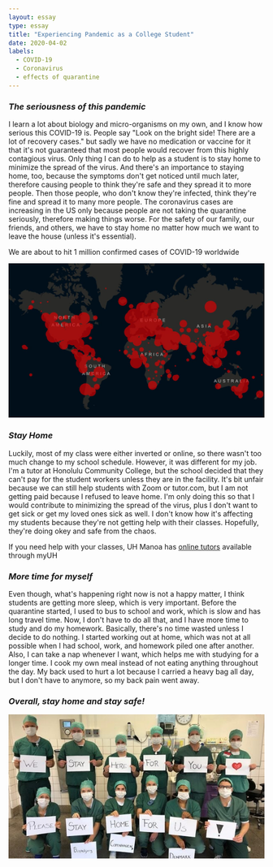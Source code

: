 ```yaml
---
layout: essay
type: essay
title: "Experiencing Pandemic as a College Student"
date: 2020-04-02
labels:
  - COVID-19
  - Coronavirus
  - effects of quarantine
---
```


### *The seriousness of this pandemic*
I learn a lot about biology and micro-organisms on my own, and
I know how serious this COVID-19 is. People say "Look on the 
bright side! There are a lot of recovery cases." but sadly we 
have no medication or vaccine for it that it's not guaranteed
that most people would recover from this highly contagious virus. 
Only thing I can do to help as a student is to stay home to 
minimize the spread of the virus. And there's an importance to 
staying home, too, because the symptoms don't get noticed until
much later, therefore causing people to think they're safe and 
they spread it to more people. Then those people, who
don't know they're infected, think they're fine and spread it 
to many more people. The coronavirus cases are increasing in the 
US only because people are not taking the quarantine seriously, 
therefore making things worse. For the safety of our family, 
our friends, and others, we have to stay home no matter how much
we want to leave the house (unless it's essential). 

<i class="globe icon"></i> We are about to hit 1 million confirmed cases of COVID-19 worldwide 

<img class="ui huge centered rounded image" src="/images/map.JPG">

### *Stay Home*
Luckily, most of my class were either inverted or online, so there
wasn't too much change to my school schedule. However, it was
different for my job. I'm a tutor at Honolulu Community College, 
but the school decided that they can't pay for the student workers
unless they are in the facility. It's bit unfair because
we can still help students with Zoom or tutor.com, but I am not 
getting paid because I refused to leave home. I'm only doing this
so that I would contribute to minimizing the spread of the virus, 
plus I don't want to get sick or get my loved ones sick as well.
I don't know how it's affecting my students because they're not
getting help with their classes. Hopefully, they're doing okey
and safe from the chaos. 

<i class="info icon"></i> If you need help with your
classes, UH Manoa has <a href="https://www.hawaii.edu/tutor/index.php" target="_blank">online tutors</a>
available through myUH

### *More time for myself*
Even though, what's happening right now is not a happy matter, 
I think students are getting more sleep, which is very important. 
Before the quarantine started, I used to bus to school and work, 
which is slow and has long travel time. Now, I don't have
to do all that, and I have more time to study and do my homework.
Basically, there's no time wasted unless I decide to do nothing. 
I started working out at home, which was not at all possible 
when I had school, work, and homework piled one after another. Also,
I can take a nap whenever I want, which helps me with studying for
a longer time. I cook my own meal instead of not eating anything 
throughout the day. My back used to hurt a lot because I carried
a heavy bag all day, but I don't have to anymore, so my back pain
went away. 

### *Overall, stay home and stay safe!*
<img class="ui huge centered rounded image" src="/images/doctors.jpg">
<br/>